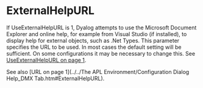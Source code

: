 # ExternalHelpURL

If UseExternalHelpURL is 1, Dyalog attempts to use the Microsoft Document Explorer and online help, for example from Visual Studio (if installed), to display help for external objects, such as .Net Types. This parameter specifies the URL to be used. In most cases the default setting  will be sufficient. On some configurations it may be necessary to change this. See [ UseExternalHelpURL on page 1](useexternalhelpurl.md).

See also [URL on page 1](../../The APL Environment/Configuration Dialog Help_DMX Tab.htm#ExternalHelpURL).
